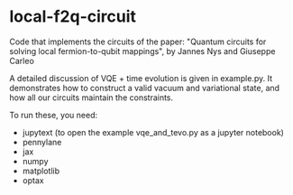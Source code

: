 # local-f2q-circuit

Code that implements the circuits of the paper:
"Quantum circuits for solving local fermion-to-qubit mappings", by Jannes Nys and Giuseppe Carleo

A detailed discussion of VQE +  time evolution is given in example.py.
It demonstrates how to construct a valid vacuum and variational state, and how all our circuits maintain the constraints.

To run these, you need:
* jupytext (to open the example vqe_and_tevo.py as a jupyter notebook)
* pennylane
* jax
* numpy
* matplotlib
* optax